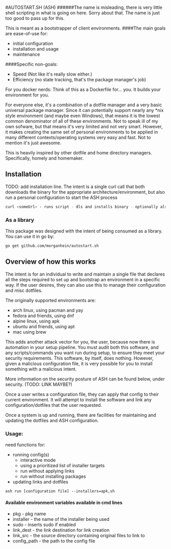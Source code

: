 #AUTOSTART.SH (ASH)
######The name is misleading, there is very little shell scripting in what is going on here. Sorry about that. The name is just too good to pass up for this.

This is meant as a bootstrapper of client environments. 
####The main goals are ease-of-use for:
- initial configuration 
- installation and usage 
- maintenance

####Specific non-goals:
- Speed (Not like it's really slow either.)
- Efficiency (no state tracking, that's the package manager's job)

For you docker nerds:
Think of this as a Dockerfile for... you. It builds your environment for you.

For everyone else, it's a combination of a dotfile manager and a very basic universal package manager. Since it can potentially support nearly any *nix style environment (and maybe even Windows), that means it is the lowest common denominator of all of these environments. Not to speak ill of my own sofware, but that means it's very limited and not very smart. However, it makes creating the same set of personal environments to be applied in many different contexts/operating systems very easy and fast. Not to mention it's just awesome.

This is heavily inspired by other dotfile and home directory managers. Specifically, homely and homemaker.

## Installation
TODO: add installation line. The intent is a single curl call that both downloads the binary for the appropriate architecture/environment, but also run a personal configuration to start the ASH process
```bash
curl <someUrl> - runs script - dls and installs binary - optionally also runs passed in configuration
```

### As a library
This package was designed with the intent of being consumed as a library. You can use it in go by:
```bash
go get github.com/morganhein/autostart.sh
```

## Overview of how this works
The intent is for an individual to write and maintain a single file that declares all the steps required to set up and bootstrap an environment in a specific way. If the user desires, they can also use this to manage their configuration and misc dotfiles.

The originally supported environments are: 
- arch linux, using pacman and yay
- fedora and friends, using dnf
- alpine linux, using apk
- ubuntu and friends, using apt
- mac using brew

This adds another attack vector for you, the user, because now there is automation in your setup pipeline. You must audit both
this software, and any scripts/commands you want run during setup, to ensure they meet your security requirements. This software, by itself, 
does nothing. However, given a malicious configuration file, it is very possible for you to install something with a malicious intent.

More information on the security posture of ASH can be found below, under security. (TODO: LINK MAYBE?)

Once a user writes a configuration file, they can apply that config to their current environment. It will attempt to install the software and link any configuration/dotfiles that the user requested.

Once a system is up and running, there are facilities for maintaining and updating the dotfiles and ASH configuration.

### Usage:

need functions for:
- running config(s)
    - interactive mode
    - using a prioritized list of installer targets
    - run without applying links
    - run without installing packages
- updating links and dotfiles

`ash run [configuration file] --installers=apk,sh`

#### Available environment variables available in cmd lines
- pkg - pkg name
- installer - the name of the installer being used
- sudo - inserts sudo if enabled
- link_dest - the link destination for link creation
- link_src - the source directory containing original files to link to
- config_path - the path to the config file
